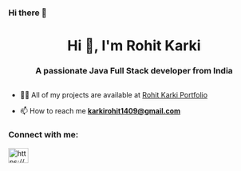 ### Hi there 👋

<!--
**rohit-ikrak/rohit-ikrak** is a ✨ _special_ ✨ repository because its `README.md` (this file) appears on your GitHub profile.

Here are some ideas to get you started:

- 🔭 I’m currently working on ...
- 🌱 I’m currently learning ...
- 👯 I’m looking to collaborate on ...
- 🤔 I’m looking for help with ...
- 💬 Ask me about ...
- 📫 How to reach me: ...
- 😄 Pronouns: ...
- ⚡ Fun fact: ...
-->

<h1 align="center">Hi 👋, I'm Rohit Karki</h1>
<h3 align="center">A passionate Java Full Stack developer from India</h3>


<p align="left"> <img src="https://drive.google.com/file/d/18iWva308v-s4GTWUWunwOg6xqY6Q4J69/view?usp=sharing" alt="" /> </p>

- 👨‍💻 All of my projects are available at [Rohit Karki Portfolio](https://xyz.app/)

- 📫 How to reach me **karkirohit1409@gmail.com**

<h3 align="left">Connect with me:</h3>
<p align="left">
<a href="https://www.linkedin.com/in/rohit-karki/" target="blank"><img align="center" src="https://raw.githubusercontent.com/rahuldkjain/github-profile-readme-generator/master/src/images/icons/Social/linked-in-alt.svg" alt="https://www.linkedin.com/in/rohit-karki/" height="30" width="40" /></a>
</p>
